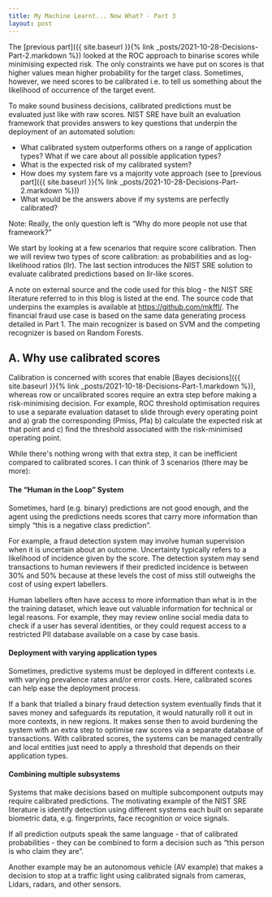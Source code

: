 ```yaml
---
title: My Machine Learnt... Now What? - Part 3
layout: post
---
```


The [previous part]({{ site.baseurl }}{% link _posts/2021-10-28-Decisions-Part-2.markdown %}) looked at the ROC approach to binarise scores while minimising expected risk. The only constraints we have put on scores is that higher values mean higher probability for the target class. Sometimes, however, we need scores to be calibrated i.e. to tell us something about the likelihood of occurrence of the target event. 

To make sound business decisions, calibrated predictions must be evaluated just like with raw scores. NIST SRE have built an evaluation framework that provides answers to key questions that underpin the deployment of an automated solution:
- What calibrated system outperforms others on a range of application types? What if we care about all possible application types?
- What is the expected risk of my calibrated system?
- How does my system fare vs a majority vote approach (see to [previous part]({{ site.baseurl }}{% link _posts/2021-10-28-Decisions-Part-2.markdown %}))
- What would be the answers above if my systems are perfectly calibrated?

Note: Really, the only question left is “Why do more people not use that framework?”

We start by looking at a few scenarios that require score calibration. Then we will review two types of score calibration: as probabilities and as log-likelihood ratios (llr). The last section introduces the NIST SRE solution to evaluate calibrated predictions based on llr-like scores.

A note on external source and the code used for this blog - the NIST SRE literature referred to in this blog is listed at the end. The source code that underpins the examples is available at https://github.com/mkffl/. The financial fraud use case is based on the same data generating process detailed in Part 1. The main recognizer is based on SVM and the competing recognizer is based on Random Forests.

## A. Why use calibrated scores

Calibration is concerned with scores that enable [Bayes decisions]({{ site.baseurl }}{% link _posts/2021-10-18-Decisions-Part-1.markdown %}), whereas row or uncalibrated scores require an extra step before making a risk-minimising decision. For example, ROC threshold optimisation requires to use a separate evaluation dataset to slide through every operating point and a) grab the corresponding (Pmiss, Pfa) b) calculate the expected risk at that point and c) find the threshold associated with the risk-minimised operating point.

While there's nothing wrong with that extra step, it can be inefficient compared to calibrated scores. I can think of 3 scenarios (there may be more):

#### The “Human in the Loop” System

Sometimes, hard (e.g. binary) predictions are not good enough, and the agent using the predictions needs scores that carry more information than simply “this is a negative class prediction”.

For example, a fraud detection system may involve human supervision when it is uncertain about an outcome. Uncertainty typically refers to a likelihood of incidence given by the score. The detection system may send transactions to human reviewers if their predicted incidence is between 30% and 50% because at these levels the cost of miss still outweighs the cost of using expert labellers.

Human labellers often have access to more information than what is in the the training dataset, which leave out valuable information for technical or legal reasons. For example, they may review  online social media data to check if a user has several identities, or they could request access to a restricted PII database available on a case by case basis.


#### Deployment with varying application types

Sometimes, predictive systems must be deployed in different contexts i.e. with varying prevalence rates and/or error costs. Here, calibrated scores can help ease the deployment process. 

If a bank that trialled a binary fraud detection system eventually finds that it saves money and safeguards its reputation, it would naturally roll it out in more contexts, in new regions. It makes sense then to avoid burdening the system with an extra step to optimise raw scores via a separate database of transactions. With calibrated scores, the systems can be managed centrally and local entities just need to apply a threshold that depends on their application types.

#### Combining multiple subsystems

Systems that make decisions based on multiple subcomponent outputs may require calibrated predictions. The motivating example of the NIST SRE literature is identify detection using different systems each built on separate biometric data, e.g. fingerprints, face recognition or voice signals. 

If all prediction outputs speak the same language - that of calibrated probabilities - they can be combined to form a decision such as “this person is who claim they are”.

Another example may be an autonomous vehicle (AV example) that makes a decision to stop at a traffic light using calibrated signals from cameras, Lidars, radars, and other sensors.
